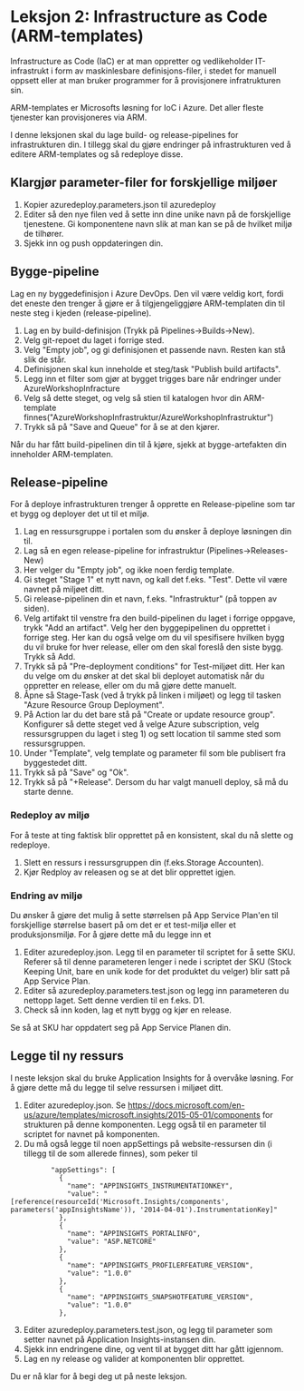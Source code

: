# Leksjon 2: Infrastructure as Code (ARM-templates)

Infrastructure as Code (IaC) er at man oppretter og vedlikeholder IT-infrastrukt i form av maskinlesbare definisjons-filer, i stedet
for manuell oppsett eller at man bruker programmer for å provisjonere infratrukturen sin. 

ARM-templates er Microsofts løsning for IoC i Azure. Det aller fleste tjenester kan provisjoneres via ARM.

I denne leksjonen skal du lage build- og release-pipelines for infrastrukturen din. I tillegg skal du gjøre endringer på infrastrukturen ved å editere ARM-templates og så redeploye disse.

## Klargjør parameter-filer for forskjellige miljøer

1. Kopier azuredeploy.parameters.json til azuredeploy
2. Editer så den nye filen ved å sette inn dine unike navn på de forskjellige tjenestene. Gi komponentene navn slik at man kan se på de hvilket miljø de tilhører.
3. Sjekk inn og push oppdateringen din.

## Bygge-pipeline 
Lag en ny byggedefinisjon i Azure DevOps. Den vil være veldig kort, fordi det eneste den trenger å gjøre er å tilgjengeliggjøre ARM-templaten din til neste steg i kjeden (release-pipeline).

1. Lag en by build-definisjon (Trykk på Pipelines->Builds->New).
2. Velg git-repoet du laget i forrige sted.
3. Velg "Empty job", og gi definisjonen et passende navn. Resten kan stå slik de står.
4. Definisjonen skal kun inneholde et steg/task "Publish build artifacts". 
5. Legg inn et filter som gjør at bygget trigges bare når endringer under AzureWorkshopInfracture 
6. Velg så dette steget, og velg så stien til katalogen hvor din ARM-template finnes("AzureWorkshopInfrastruktur/AzureWorkshopInfrastruktur")
7. Trykk så på "Save and Queue" for å se at den kjører.

Når du har fått build-pipelinen din til å kjøre, sjekk at bygge-artefakten din inneholder ARM-templaten.

## Release-pipeline

For å deploye infrastrukturen trenger å opprette en Release-pipeline som tar et bygg og deployer det ut til et miljø.

1. Lag en ressursgruppe i portalen som du ønsker å deploye løsningen din til. 
2. Lag så en egen release-pipeline for infrastruktur (Pipelines->Releases-New)
3. Her velger du "Empty job", og ikke noen ferdig template.
4. Gi steget "Stage 1" et nytt navn, og kall det f.eks. "Test". Dette vil være navnet på miljøet ditt.
4. Gi release-pipelinen din et navn, f.eks. "Infrastruktur" (på toppen av siden).
5. Velg artifakt til venstre fra den build-pipelinen du laget i forrige oppgave, trykk "Add an artifact". Velg her den byggepipelinen du opprettet i forrige steg. Her kan du også velge om du vil spesifisere hvilken bygg du vil bruke for hver release, eller om den skal foreslå den siste bygg. Trykk så Add.
6. Trykk så på "Pre-deployment conditions" for Test-miljøet ditt. Her kan du velge om du ønsker at det skal bli deployet automatisk når du oppretter en release, eller om du må gjøre dette manuelt.
7. Åpne så Stage-Task (ved å trykk på linken i miljøet) og legg til tasken "Azure Resource Group Deployment". 
8. På Action lar du det bare stå på "Create or update resource group". Konfigurer så dette steget ved å velge Azure subscription, velg ressursgruppen du laget i steg 1) og sett location til samme sted som ressursgruppen.
9. Under "Template", velg template og parameter fil som ble publisert fra byggestedet ditt.
10. Trykk så på "Save" og "Ok".
11. Trykk så på "+Release". Dersom du har valgt manuell deploy, så må du starte denne.

### Redeploy av miljø
For å teste at ting faktisk blir opprettet på en konsistent, skal du nå slette og redeploye.

1. Slett en ressurs i ressursgruppen din (f.eks.Storage Accounten).
2. Kjør Redploy av releasen og se at det blir opprettet igjen.

### Endring av miljø
Du ønsker å gjøre det mulig å sette størrelsen på App Service Plan'en til forskjellige størrelse basert på om det er et test-miljø eller
et produksjonsmiljø. For å gjøre dette må du legge inn et 

1. Editer azuredeploy.json. Legg til en parameter til scriptet for å sette SKU. Referer så til denne parameteren lenger i nede i scriptet der SKU (Stock Keeping Unit, bare en unik kode for det produktet du velger) blir satt på App Service Plan.
2. Editer så azuredeploy.parameters.test.json og legg inn parameteren du nettopp laget. Sett denne verdien til en f.eks. D1.
3. Check så inn koden, lag et nytt bygg og kjør en release.

Se så at SKU har oppdatert seg på App Service Planen din.

## Legge til ny ressurs

I neste leksjon skal du bruke Application Insights for å overvåke løsning. For å gjøre dette må du legge til selve ressursen i miljøet ditt.

1. Editer azuredeploy.json. Se https://docs.microsoft.com/en-us/azure/templates/microsoft.insights/2015-05-01/components for strukturen på denne komponenten. Legg også til en parameter til scriptet for navnet på komponenten.
2. Du må også legge til noen appSettings på website-ressursen din (i tillegg til de som allerede finnes), som peker til 
```
          "appSettings": [
            {
              "name": "APPINSIGHTS_INSTRUMENTATIONKEY",
              "value": "[reference(resourceId('Microsoft.Insights/components', parameters('appInsightsName')), '2014-04-01').InstrumentationKey]"
            },
            {
              "name": "APPINSIGHTS_PORTALINFO",
              "value": "ASP.NETCORE"
            },
            {
              "name": "APPINSIGHTS_PROFILERFEATURE_VERSION",
              "value": "1.0.0"
            },
            {
              "name": "APPINSIGHTS_SNAPSHOTFEATURE_VERSION",
              "value": "1.0.0"
            },
```
3. Editer azuredeploy.parameters.test.json, og legg til parameter som setter navnet på Application Insights-instansen din.
3. Sjekk inn endringene dine, og vent til at bygget ditt har gått igjennom.
4. Lag en ny release og valider at komponenten blir opprettet. 

Du er nå klar for å begi deg ut på neste leksjon.
